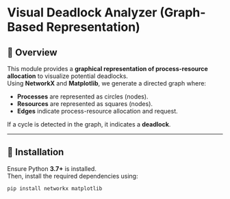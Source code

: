 # Visual Deadlock Analyzer (Graph-Based Representation)

## 📌 Overview
This module provides a **graphical representation of process-resource allocation** to visualize potential deadlocks.  
Using **NetworkX** and **Matplotlib**, we generate a directed graph where:
- **Processes** are represented as circles (nodes).
- **Resources** are represented as squares (nodes).
- **Edges** indicate process-resource allocation and request.

If a cycle is detected in the graph, it indicates a **deadlock**.

---

## 🚀 Installation
Ensure Python **3.7+** is installed.  
Then, install the required dependencies using:

```bash
pip install networkx matplotlib
